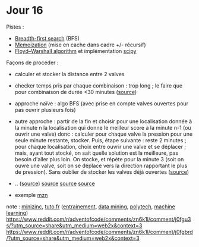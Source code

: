# Jour 16
Pistes : 
- [Breadth-first search](https://en.wikipedia.org/wiki/Breadth-first_search) (BFS)
- [Memoization](https://www.geeksforgeeks.org/what-is-memoization-a-complete-tutorial/) (mise en cache dans cadre +/- récursif)
- [Floyd–Warshall algorithm](https://en.wikipedia.org/wiki/Floyd%E2%80%93Warshall_algorithm) et implémentation [scipy](https://docs.scipy.org/doc/scipy/reference/generated/scipy.sparse.csgraph.floyd_warshall.html)

Façons de procéder : 
- calculer et stocker la distance entre 2 valves
- checker temps pris par chaque combinaison : trop long ; le faire que pour combinaison de durée <30 minutes
([source](https://www.reddit.com/r/adventofcode/comments/zn7rbg/comment/j0fn2a6/))

- approche naïve : algo BFS (avec prise en compte valves ouvertes pour pas ouvrir plusieurs fois)
- autre approche : partir de la fin et choisir pour une localisation donnée à la minute n la localisation qui donne le meilleur score à la minute n-1 (ou ouvrir une valve)
donc : calculer pour chaque valve la pression pour une seule minute restante, stocker. Puis, étape suivante : reste 2 minutes ; pour chaque localisation, choix entre ouvrir une valve et se déplacer ; mais, ayant tout stocké, on sait quelle solution est la meilleure, pas besoin d'aller plus loin. On stocke, et répète pour la minute 3 (soit on ouvre une valve, soit on se déplace vers la direction rapportant le plus de pression). Sans oublier de stocker les valves déjà ouvertes
([source](https://www.reddit.com/r/adventofcode/comments/zn7rbg/comment/j0fo97q/))

- ..
([source](https://www.reddit.com/r/adventofcode/comments/zn7rbg/comment/j0fpa0a/))
[source](https://www.reddit.com/r/adventofcode/comments/zn7rbg/comment/j0fy1y0/)
[source](https://www.reddit.com/r/adventofcode/comments/zn7rbg/comment/j0fos5j/)
[source](https://www.reddit.com/r/adventofcode/comments/zn7rbg/comment/j0fpa0a/)

- exemple [mzn](https://gist.github.com/liampwll/f2640f3e8ecfb9cb9dca0190f99209e8)


note : [minizinc](https://www.minizinc.org/doc-2.6.4/en/modelling.html), [tuto fr](https://leria-info.univ-angers.fr/~jeanmichel.richer/uco_opt_combi_minizinc.php) ([entrainement](https://leria-info.univ-angers.fr/~jeanmichel.richer/uco_opt_combi_tsp.php), [data mining](https://leria-info.univ-angers.fr/~jeanmichel.richer/dm.php), [polytech](https://leria-info.univ-angers.fr/~jeanmichel.richer/polytech.php), [machine learning](https://leria-info.univ-angers.fr/~jeanmichel.richer/polytech_tp_regressions_lineaires.php))
https://www.reddit.com/r/adventofcode/comments/zn6k1l/comment/j0fgu3s/?utm_source=share&utm_medium=web2x&context=3
https://www.reddit.com/r/adventofcode/comments/zn6k1l/comment/j0fgbrd/?utm_source=share&utm_medium=web2x&context=3